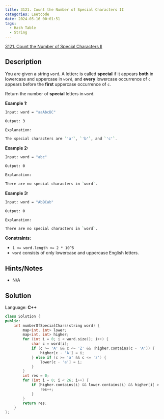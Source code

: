 ```yaml
---
title: 3121. Count the Number of Special Characters II
categories: Leetcode
date: 2024-05-16 00:01:51
tags:
  - Hash Table
  - String
---
```


[3121. Count the Number of Special Characters II](https://leetcode.com/problems/count-the-number-of-special-characters-ii/description/)

## Description

You are given a string `word`. A letter`c` is called **special**  if it appears **both**  in lowercase and uppercase in `word`, and **every**  lowercase occurrence of `c` appears before the **first**  uppercase occurrence of `c`.

Return the number of **special**  letters in `word`.

**Example 1:**

```bash
Input: word = "aaAbcBC"

Output: 3

Explanation:

The special characters are `'a'`, `'b'`, and `'c'`.
```

**Example 2:**

```bash
Input: word = "abc"

Output: 0

Explanation:

There are no special characters in `word`.
```

**Example 3:**

```bash
Input: word = "AbBCab"

Output: 0

Explanation:

There are no special characters in `word`.
```

**Constraints:**

- `1 <= word.length <= 2 * 10^5`
- `word` consists of only lowercase and uppercase English letters.

## Hints/Notes

- N/A

## Solution

Language: **C++**

```C++
class Solution {
public:
    int numberOfSpecialChars(string word) {
        map<int, int> lower;
        map<int, int> higher;
        for (int i = 0; i < word.size(); i++) {
            char c = word[i];
            if (c >= 'A' && c <= 'Z' && !higher.contains(c - 'A')) {
                higher[c - 'A'] = i;
            } else if (c >= 'a' && c <= 'z') {
                lower[c - 'a'] = i;
            }
        }
        int res = 0;
        for (int i = 0; i < 26; i++) {
            if (higher.contains(i) && lower.contains(i) && higher[i] > lower[i]) {
                res++;
            }
        }
        return res;
    }
};
```
